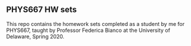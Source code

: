 ## PHYS667 HW sets
This repo contains the homework sets completed as a student by me for PHYS667, taught by Professor Federica Bianco at the University of Delaware, Spring 2020.
